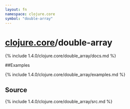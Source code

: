 ```yaml
---
layout: fn
namespace: clojure.core
symbol: "double-array"
---
```


# [clojure.core](../)/double-array

{% include 1.4.0/clojure.core/double_array/docs.md %}

##Examples

{% include 1.4.0/clojure.core/double_array/examples.md %}
## Source
{% include 1.4.0/clojure.core/double_array/src.md %}


